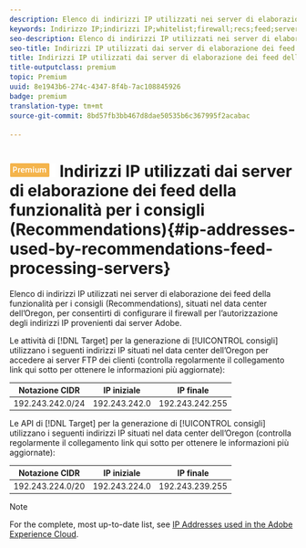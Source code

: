 ```yaml
---
description: Elenco di indirizzi IP utilizzati nei server di elaborazione dei feed della funzionalità per i consigli (Recommendations), situati nel data center dell’Oregon, per consentirti di configurare il firewall per l’autorizzazione degli indirizzi IP provenienti dai server Adobe.
keywords: Indirizzo IP;indirizzi IP;whitelist;firewall;recs;feed;server;Adobe Experience Cloud;consigli
seo-description: Elenco di indirizzi IP utilizzati nei server di elaborazione dei feed della funzionalità per i consigli (Recommendations), situati nel data center dell’Oregon, per consentirti di configurare il firewall per l’autorizzazione degli indirizzi IP provenienti dai server Adobe.
seo-title: Indirizzi IP utilizzati dai server di elaborazione dei feed della funzionalità per i consigli (Recommendations)
title: Indirizzi IP utilizzati dai server di elaborazione dei feed della funzionalità per i consigli (Recommendations)
title-outputclass: premium
topic: Premium
uuid: 8e1943b6-274c-4347-8f4b-7ac108845926
badge: premium
translation-type: tm+mt
source-git-commit: 8bd57fb3bb467d8dae50535b6c367995f2acabac

---
```



# ![PREMIUM](/help/assets/premium.png) Indirizzi IP utilizzati dai server di elaborazione dei feed della funzionalità per i consigli (Recommendations){#ip-addresses-used-by-recommendations-feed-processing-servers}

Elenco di indirizzi IP utilizzati nei server di elaborazione dei feed della funzionalità per i consigli (Recommendations), situati nel data center dell’Oregon, per consentirti di configurare il firewall per l’autorizzazione degli indirizzi IP provenienti dai server Adobe.

Le attività di [!DNL Target] per la generazione di [!UICONTROL consigli] utilizzano i seguenti indirizzi IP situati nel data center dell’Oregon per accedere ai server FTP dei clienti (controlla regolarmente il collegamento link qui sotto per ottenere le informazioni più aggiornate):

| Notazione CIDR | IP iniziale | IP finale |
|---|---|---|
| 192.243.242.0/24 | 192.243.242.0 | 192.243.242.255 |

Le API di [!DNL Target] per la generazione di [!UICONTROL consigli] utilizzano i seguenti indirizzi IP situati nel data center dell’Oregon (controlla regolarmente il collegamento link qui sotto per ottenere le informazioni più aggiornate):

| Notazione CIDR | IP iniziale | IP finale |
|---|---|---|
| 192.243.224.0/20 | 192.243.224.0 | 192.243.239.255 |

>[!NOTE]
>
>For the complete, most up-to-date list, see [IP Addresses used in the Adobe Experience Cloud](https://helpx.adobe.com/analytics/kb/adobe-ip-addresses.html).

